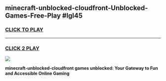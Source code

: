 
## minecraft-unblocked-cloudfront-Unblocked-Games-Free-Play #lgl45
<h3>
<a href="https://us.freeplayer.one?title=minecraft-unblocked-cloudfront&ref=9M">CLICK TO PLAY</a></h3>
<hr>

<h3>
<a href="https://us.freeplayer.one?title=minecraft-unblocked-cloudfront&ref=9M">CLICK 2 PLAY</a>
  
</h3>

<a href="https://us.freeplayer.one?title=minecraft-unblocked-cloudfront&ref=9M"><img src="https://clearcache.store/games.png"></a>


**minecraft-unblocked-cloudfront games unblocked: Your Gateway to Fun and Accessible Online Gaming**
